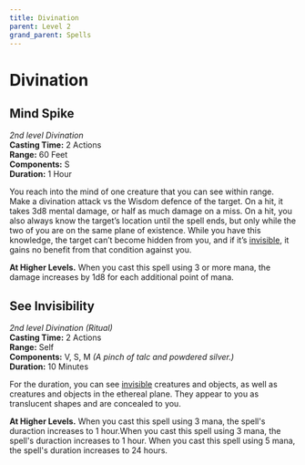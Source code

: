 ```yaml
---
title: Divination
parent: Level 2
grand_parent: Spells
---
```


# Divination

## Mind Spike
*2nd level Divination*<br>
**Casting Time:** 2 Actions<br>
**Range:** 60 Feet<br>
**Components:** S<br>
**Duration:** 1 Hour

You reach into the mind of one creature that you can see within range. Make a divination attack vs the Wisdom defence of the target. On a hit, it takes 3d8 mental damage, or half as much damage on a miss. On a hit, you also always know the target’s location until the spell ends, but only while the two of you are on the same plane of existence. While you have this knowledge, the target can’t become hidden from you, and if it’s [invisible](https://stormchaserroleplaying.com/stormchaserRPG/General/Perception/Concealment/#invisible), it gains no benefit from that condition against you.

**At Higher Levels.** When you cast this spell using 3 or more mana, the damage increases by 1d8 for each additional point of mana.

## See Invisibility
*2nd level Divination (Ritual)*<br>
**Casting Time:** 2 Actions<br>
**Range:** Self<br>
**Components:** V, S, M *(A pinch of talc and powdered silver.)*<br>
**Duration:** 10 Minutes

For the duration, you can see [invisible](https://stormchaserroleplaying.com/stormchaserRPG/Conditions/Invisible/) creatures and objects, as well as creatures and objects in the ethereal plane. They appear to you as translucent shapes and are concealed to you.

**At Higher Levels.** When you cast this spell using 3 mana, the spell's duraction increases to 1 hour.When you cast this spell using 3 mana, the spell's duraction increases to 1 hour. When you cast this spell using 5 mana, the spell's duration increases to 24 hours. 
